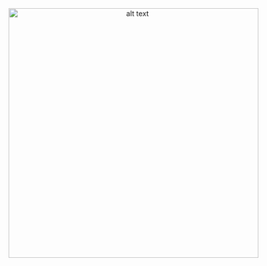 <center>
    <img src="https://img-9gag-fun.9cache.com/photo/an96Yg5_700bwp.webp" alt="alt text" width="500">
</center>
